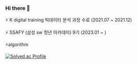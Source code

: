 ### Hi there 👋

<!--
**leunseongl/leunseongl** is a ✨ _special_ ✨ repository because its `README.md` (this file) appears on your GitHub profile.

Here are some ideas to get you started:

- 🔭 I’m currently working on ...
- 🌱 I’m currently learning ...
- 👯 I’m looking to collaborate on ...
- 🤔 I’m looking for help with ...
- 💬 Ask me about ...
- 📫 How to reach me: ...
- 😄 Pronouns: ...
- ⚡ Fun fact: ...
-->

⚡ K digital training 빅데이터 분석 과정 수료 (2021.07 ~ 2021.12)

⚡ SSAFY (삼성 sw 청년 아카데미) 9기 (2023.01 ~ )
<!-- <img src="https://user-images.githubusercontent.com/43779730/171615052-778b95a5-1434-4a01-804a-b30b27fd5c92.png"/> -->




⚡algorithm

[![Solved.ac Profile](http://mazassumnida.wtf/api/generate_badge?boj=anytime0916)](https://solved.ac/anytime0916)
